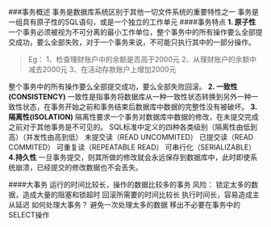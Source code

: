 ###事务概述
事务是数据库系统区别于其他一切文件系统的重要特性之一
事务是一组具有原子性的SQL语句，或是一个独立的工作单元
####事务特点
**1. 原子性**
一个事务必须被视为不可分离的最小工作单位，整个事务中的所有操作要么全部提交成功，要么全部失败，对于一个事务来说，不可能只执行其中的一部分操作。
>Eg：
1、检查理财账户中的余额是否高于2000元
2、从理财账户的余额中减去2000元
3、在活动存款账户上增加2000元

整个事务中的所有操作要么全部提交成功，要么全部失败回滚。
**2. 一致性(CONSISTENCY)**
一致性是指事务将数据库从一种一致性状态转换到另外一种一致性状态，在事务开始之前和事务结束后数据库中数据的完整性没有被破坏。
**3.隔离性(ISOLATION)**
隔离性要求一个事务对数据库中数据的修改，在未提交完成之前对于其他事务是不可见的。
SQL标准中定义的四种各类级别（隔离性由低到高）（并发性由高到低）
未提交读（READ UNCOMMITED）
已提交读（READ COMMITED）
可重复读（REPEATABLE READ）
可串行化（SERIALIZABLE）
**4.持久性**
一旦事务提交，则其所做的修改就会永远保存到数据库中，此时即使系统崩溃，已经提交的修改数据也不会丢失。

####大事务
运行的时间比较长，操作的数据比较多的事务
风险：
锁定太多的数据，造成大量的阻塞和锁超时
回滚所需要的时间比较长
执行时间长，容易造成主从延迟
如何处理大事务？
避免一次处理太多的数据
移出不必要在事务中的SELECT操作

